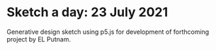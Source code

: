 # Sketch a day: 23 July 2021

Generative design sketch using p5.js for development of forthcoming project by EL Putnam.
